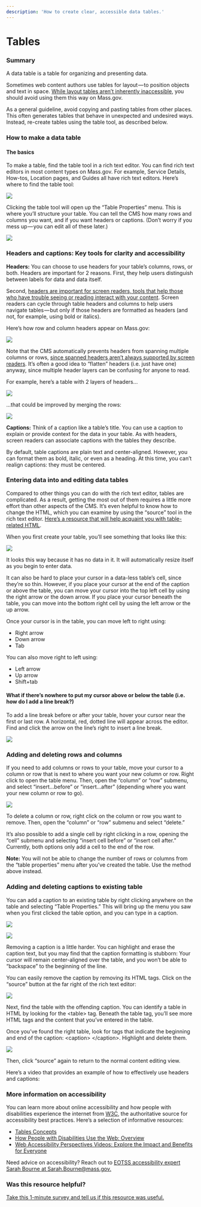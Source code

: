 ```yaml
---
description: 'How to create clear, accessible data tables.'
---
```


# Tables

### Summary

A data table is a table for organizing and presenting data.

Sometimes web content authors use tables for layout — to position objects and text in space. [While layout tables aren’t inherently inaccessible](https://webaim.org/techniques/tables/), you should avoid using them this way on Mass.gov.

As a general guideline, avoid copying and pasting tables from other places. This often generates tables that behave in unexpected and undesired ways. Instead, re-create tables using the table tool, as described below.

### How to make a data table

#### **The basics**

To make a table, find the table tool in a rich text editor. You can find rich text editors in most content types on Mass.gov. For example, Service Details, How-tos, Location pages, and Guides all have rich text editors. Here’s where to find the table tool:

![](https://cdn-images-1.medium.com/max/800/1*mmdNelOdKDaa6pKnwPKP8g.png)

Clicking the table tool will open up the “Table Properties” menu. This is where you’ll structure your table. You can tell the CMS how many rows and columns you want, and if you want headers or captions. \(Don’t worry if you mess up — you can edit all of these later.\)

![](https://cdn-images-1.medium.com/max/800/1*3QDH4QT25RtU7lm3AWOGHw.png)

### **Headers and captions: Key tools for clarity and accessibility**

**Headers:** You can choose to use headers for your table’s columns, rows, or both. Headers are important for 2 reasons. First, they help users distinguish between labels for data and data itself.

Second, [headers are important for screen readers, tools that help those who have trouble seeing or reading interact with your content](https://www.youtube.com/watch?v=q_ATY9gimOM). Screen readers can cycle through table headers and columns to help users navigate tables — but only if those headers are formatted as headers \(and not, for example, using bold or italics\).

Here’s how row and column headers appear on Mass.gov:

![](https://cdn-images-1.medium.com/max/800/1*UPiWu2CAfJFey2_dLfNllg.jpeg)

Note that the CMS automatically prevents headers from spanning multiple columns or rows, [since spanned headers aren’t always supported by screen readers](https://webaim.org/techniques/tables/data#headers). It’s often a good idea to “flatten” headers \(i.e. just have one\) anyway, since multiple header layers can be confusing for anyone to read.

For example, here’s a table with 2 layers of headers…

![](https://cdn-images-1.medium.com/max/800/1*QrvQ48K6bsgiAQHPcL0i-A.png)

…that could be improved by merging the rows:

![](https://cdn-images-1.medium.com/max/800/1*MKOPHb362U0iO-QuYtivvA.png)

**Captions:** Think of a caption like a table’s title. You can use a caption to explain or provide context for the data in your table. As with headers, screen readers can associate captions with the tables they describe.

By default, table captions are plain text and center-aligned. However, you can format them as bold, italic, or even as a heading. At this time, you can’t realign captions: they must be centered.

### Entering data into and editing data tables

Compared to other things you can do with the rich text editor, tables are complicated. As a result, getting the most out of them requires a little more effort than other aspects of the CMS. It’s even helpful to know how to change the HTML, which you can examine by using the “source” tool in the rich text editor. [Here’s a resource that will help acquaint you with table-related HTML](https://www.quackit.com/html/tags/html_table_tag.cfm).

When you first create your table, you’ll see something that looks like this:

![](https://cdn-images-1.medium.com/max/800/1*ukwXMTPaFckuMI__tLqfSQ.png)

It looks this way because it has no data in it. It will automatically resize itself as you begin to enter data.

It can also be hard to place your cursor in a data-less table’s cell, since they’re so thin. However, if you place your cursor at the end of the caption or above the table, you can move your cursor into the top left cell by using the right arrow or the down arrow. If you place your cursor beneath the table, you can move into the bottom right cell by using the left arrow or the up arrow.

Once your cursor is in the table, you can move left to right using:

* Right arrow
* Down arrow
* Tab

You can also move right to left using:

* Left arrow
* Up arrow
* Shift+tab

#### **What if there’s nowhere to put my cursor above or below the table \(i.e. how do I add a line break?\)**

To add a line break before or after your table, hover your cursor near the first or last row. A horizontal, red, dotted line will appear across the editor. Find and click the arrow on the line’s right to insert a line break.

![](https://cdn-images-1.medium.com/max/800/1*zra_74ND0Hk0q0LkHFG4cQ.png)

### **Adding and deleting rows and columns**

If you need to add columns or rows to your table, move your cursor to a column or row that is next to where you want your new column or row. Right click to open the table menu. Then, open the “column” or “row” submenu, and select “insert…before” or “insert…after” \(depending where you want your new column or row to go\).

![](https://cdn-images-1.medium.com/max/800/1*KkAxJGVBJ0-K50pkj8Fwxw.png)

To delete a column or row, right click on the column or row you want to remove. Then, open the “column” or “row” submenu and select “delete.”

It’s also possible to add a single cell by right clicking in a row, opening the “cell” submenu and selecting “insert cell before” or “insert cell after.” Currently, both options only add a cell to the end of the row.

**Note:** You will not be able to change the number of rows or columns from the “table properties” menu after you’ve created the table. Use the method above instead.

### **Adding and deleting captions to existing table**

You can add a caption to an existing table by right clicking anywhere on the table and selecting “Table Properties.” This will bring up the menu you saw when you first clicked the table option, and you can type in a caption.

![](https://cdn-images-1.medium.com/max/800/1*f7RQDDtrYT7CHmPRx6XWMw.png)

![](https://cdn-images-1.medium.com/max/800/1*w2g1GyAfynLrLCXdnieR_g.png)

Removing a caption is a little harder. You can highlight and erase the caption text, but you may find that the caption formatting is stubborn: Your cursor will remain center-aligned over the table, and you won’t be able to “backspace” to the beginning of the line.

You can easily remove the caption by removing its HTML tags. Click on the “source” button at the far right of the rich text editor:

![](https://cdn-images-1.medium.com/max/800/1*r35nhIzYE8TEQ_qIQ2D3gg.png)

Next, find the table with the offending caption. You can identify a table in HTML by looking for the &lt;table&gt; tag. Beneath the table tag, you’ll see more HTML tags and the content that you’ve entered in the table.

Once you’ve found the right table, look for tags that indicate the beginning and end of the caption: &lt;caption&gt; &lt;/caption&gt;. Highlight and delete them.

![](https://cdn-images-1.medium.com/max/800/1*5OIUEc7bNGuHrFOBjMrFxQ.png)

Then, click “source” again to return to the normal content editing view.

Here’s a video that provides an example of how to effectively use headers and captions:

### **More information on accessibility**

You can learn more about online accessibility and how people with disabilities experience the internet from [W3C](https://www.w3.org/), the authoritative source for accessibility best practices. Here’s a selection of informative resources:

* [Tables Concepts](https://www.w3.org/WAI/tutorials/tables/)
* [How People with Disabilities Use the Web: Overview](https://www.w3.org/WAI/intro/people-use-web/)
* [Web Accessibility Perspectives Videos: Explore the Impact and Benefits for Everyone](https://www.w3.org/WAI/perspectives/)

Need advice on accessibility? Reach out to [EOTSS accessibility expert Sarah Bourne at Sarah.Bourne@mass.gov.](mailto:sarah.bourne@mass.gov)

### Was this resource helpful?

[Take this 1-minute survey and tell us if this resource was useful.](https://massgov.formstack.com/forms/resource_library_feedback?Article=Tables)

